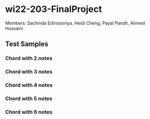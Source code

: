 # wi22-203-FinalProject

Members: Sachinda Edirisooriya, Heidi Cheng, Payal Pandit, Ahmed Hussaini

## Test Samples
### Chord with 2 notes

### Chord with 3 notes

### Chord with 4 notes

### Chord with 5 notes

### Chord with 6 notes
